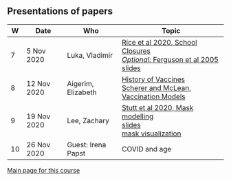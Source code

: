 
## Presentations of papers

| W | Date | Who | Topic |
|---|------|-----| ----- |
| 7 |  5 Nov 2020 | Luka, Vladimir | [Rice et al 2020, School Closures](./papers/Rice+20_BMJ_SchoolClosures.pdf)<br>[_Optional:_ Ferguson et al 2005](./papers/Ferg+05_Nature_FluContainment.pdf)<br>[slides](./papers/LukaVlad_PaperPresenationSlides.pdf) |
| 8 | 12 Nov 2020 | Aigerim, Elizabeth | [History of Vaccines](https://www.historyofvaccines.org/timeline/all)<br>[Scherer and McLean, Vaccination Models](./papers/ScheMcLe02_BritMedBull_VaccModels.pdf) |
| 9 | 19 Nov 2020 | Lee, Zachary | [Stutt et al 2020, Mask modelling](./papers/Stut+20_PRSA_MasksLockdown.pdf)<br>[slides](./papers/LeeZach_PaperPresenationSlides.pdf)<br>[mask visualization](https://www.nytimes.com/interactive/2020/10/30/science/wear-mask-covid-particles-ul.html) |
|10 | 26 Nov 2020 | Guest: Irena Papst | COVID and age |

[Main page for this course](https://davidearn.github.io/tmb2020/)
